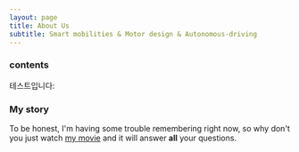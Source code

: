 ```yaml
---
layout: page
title: About Us
subtitle: Smart mobilities & Motor design & Autonomous-driving
---
```


### contents
테스트입니다:

### My story

To be honest, I'm having some trouble remembering right now, so why don't you just watch [my movie](https://en.wikipedia.org/wiki/The_Princess_Bride_%28film%29) and it will answer **all** your questions.
